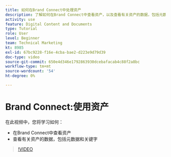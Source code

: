 ```yaml
---
title: 如何在Brand Connect中处理资产
description: 了解如何在Brand Connect中查看资产，以及查看有关资产的数据，包括元数据和 [!UICONTROL Workfront DAM].
activity: use
feature: Digital Content and Documents
type: Tutorial
role: User
level: Beginner
team: Technical Marketing
kt: 8985
exl-id: 67bc9228-f16e-4cba-bae2-d223e9d79d39
doc-type: video
source-git-commit: 650e4d346e1792863930dcebafacab4c88f2a8bc
workflow-type: tm+mt
source-wordcount: '54'
ht-degree: 0%

---
```


# Brand Connect:使用资产

在此视频中，您将学习如何：

* 在Brand Connect中查看资产
* 查看有关资产的数据，包括元数据和关键字

>[!VIDEO](https://video.tv.adobe.com/v/335247/?quality=12&learn=on)
